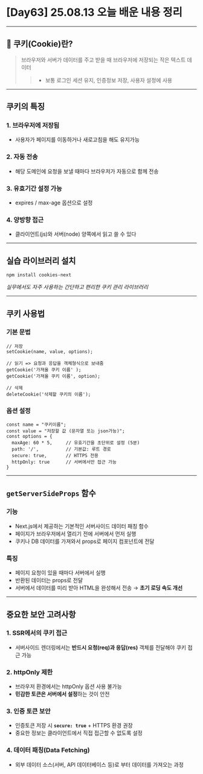 # [Day63] 25.08.13 오늘 배운 내용 정리

---

## 🍪 쿠키(Cookie)란?

> 브라우저와 서버가 데이터를 주고 받을 때 브라우저에 저장되는 작은 텍스트 데이터
>
> > - 보통 로그인 세션 유지, 인증정보 저장, 사용자 설정에 사용

---

## 쿠키의 특징

### 1. 브라우저에 저장됨

- 사용자가 페이지를 이동하거나 새로고침을 해도 유지가능

### 2. 자동 전송

- 해당 도메인에 요청을 보낼 때마다 브라우저가 자동으로 함께 전송

### 3. 유효기간 설정 가능

- expires / max-age 옵션으로 설정

### 4. 양방향 접근

- 클라이언트(js)와 서버(node) 양쪽에서 읽고 쓸 수 있다

---

## 실습 라이브러리 설치

```
npm install cookies-next
```

_실무에서도 자주 사용하는 간단하고 편리한 쿠키 관리 라이브러리_

---

## 쿠키 사용법

### 기본 문법

```
// 저장
setCookie(name, value, options);

// 읽기 => 요청과 응답을 객체형식으로 보내줌
getCookie('가져올 쿠키 이름' );
getCookie('가져올 쿠키 이름', option);

// 삭제
deleteCookie('삭제할 쿠키의 이름');
```

### 옵션 설정

```
const name = "쿠키이름";
const value = "저장할 값 (문자열 또는 json가능)";
const options = {
  maxAge: 60 * 5,     // 유효기간을 초단위로 설정 (5분)
  path: '/',          // 기본값: 루트 경로
  secure: true,       // HTTPS 전용
  httpOnly: true      // 서버에서만 접근 가능
}
```

---

## `getServerSideProps` 함수

### 기능

- Next.js에서 제공하는 기본적인 서버사이드 데이터 패칭 함수
- 페이지가 브라우저에서 열리기 전에 서버에서 먼저 실행
- 쿠키나 DB 데이터를 가져와서 props로 페이지 컴포넌트에 전달

### 특징

- 페이지 요청이 있을 때마다 서버에서 실행
- 반환된 데이터는 props로 전달
- 서버에서 데이터를 미리 받아 HTML을 완성해서 전송 → **초기 로딩 속도 개선**

---

## 중요한 보안 고려사항

### 1. SSR에서의 쿠키 접근

- 서버사이드 렌더링에서는 **반드시 요청(req)과 응답(res)** 객체를 전달해야 쿠키 접근 가능

### 2. httpOnly 제한

- 브라우저 환경에서는 httpOnly 옵션 사용 불가능
- **민감한 토큰은 서버에서 설정**하는 것이 안전

### 3. 인증 토큰 보안

- 인증토큰 저장 시 **`secure: true`** + HTTPS 환경 권장
- 중요한 정보는 클라이언트에서 직접 접근할 수 없도록 설정

### 4. 데이터 패칭(Data Fetching)

- 외부 데이터 소스(서버, API 데이터베이스 등)로 부터 데이터를 가져오는 과정

